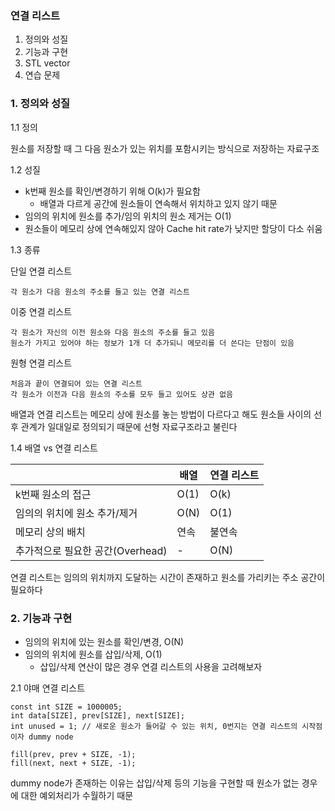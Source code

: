 ### 연결 리스트

1. 정의와 성질
2. 기능과 구현
3. STL vector
4. 연습 문제

### 1. 정의와 성질
1.1 정의

원소를 저장할 때 그 다음 원소가 있는 위치를 포함시키는 방식으로 저장하는 자료구조

1.2 성질
- k번째 원소를 확인/변경하기 위해 O(k)가 필요함
  - 배열과 다르게 공간에 원소들이 연속해서 위치하고 있지 않기 때문
- 임의의 위치에 원소를 추가/임의 위치의 원소 제거는 O(1)
- 원소들이 메모리 상에 연속해있지 않아 Cache hit rate가 낮지만 할당이 다소 쉬움

1.3 종류

단일 연결 리스트
```
각 원소가 다음 원소의 주소를 들고 있는 연결 리스트
```

이중 연결 리스트
```
각 원소가 자신의 이전 원소와 다음 원소의 주소를 들고 있음
원소가 가지고 있어야 하는 정보가 1개 더 추가되니 메모리를 더 쓴다는 단점이 있음
```

원형 연결 리스트
```
처음과 끝이 연결되어 있는 연결 리스트
각 원소가 이전과 다음 원소의 주소를 모두 들고 있어도 상관 없음
```

배열과 연결 리스트는 메모리 상에 원소를 놓는 방법이 다르다고 해도 원소들 사이의 선후 관계가 일대일로 정의되기 때문에 선형 자료구조라고 불린다

1.4 배열 vs 연결 리스트

| |배열|연결 리스트|
|---|---|---|
|k번째 원소의 접근|O(1)|O(k)|
|임의의 위치에 원소 추가/제거|O(N)|O(1)|
|메모리 상의 배치|연속|불연속|
|추가적으로 필요한 공간(Overhead)|-|O(N)|

연결 리스트는 임의의 위치까지 도달하는 시간이 존재하고 원소를 가리키는 주소 공간이 필요하다

### 2. 기능과 구현
- 임의의 위치에 있는 원소를 확인/변경, O(N)
- 임의의 위치에 원소를 삽입/삭제, O(1)
  - 삽입/삭제 연산이 많은 경우 연결 리스트의 사용을 고려해보자

2.1 야매 연결 리스트
```
const int SIZE = 1000005;
int data[SIZE], prev[SIZE], next[SIZE];
int unused = 1; // 새로운 원소가 들어갈 수 있는 위치, 0번지는 연결 리스트의 시작점이자 dummy node

fill(prev, prev + SIZE, -1); 
fill(next, next + SIZE, -1);
```
dummy node가 존재하는 이유는 삽입/삭제 등의 기능을 구현할 때 원소가 없는 경우에 대한 예외처리가 수월하기 때문
